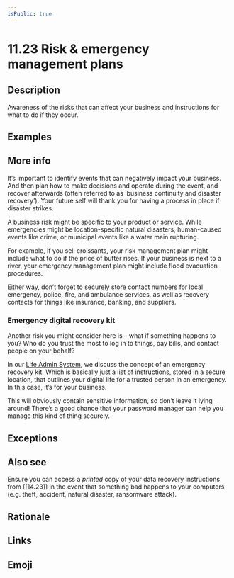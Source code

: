 ```yaml
---
isPublic: true
---
```


# 11.23 Risk & emergency management plans

## Description

Awareness of the risks that can affect your business and instructions for what to do if they occur.

## Examples

## More info

It’s important to identify events that can negatively impact your business. And then plan how to make decisions and operate during the event, and recover afterwards (often referred to as ‘business continuity and disaster recovery’). Your future self will thank you for having a process in place if disaster strikes.

A business risk might be specific to your product or service. While emergencies might be location-specific natural disasters, human-caused events like crime, or municipal events like a water main rupturing.

For example, if you sell croissants, your risk management plan might include what to do if the price of butter rises. If your business is next to a river, your emergency management plan might include flood evacuation procedures.

Either way, don’t forget to securely store contact numbers for local emergency, police, fire, and ambulance services, as well as recovery contacts for things like insurance, banking, and suppliers.

### Emergency digital recovery kit

Another risk you might consider here is – what if something happens to you? Who do you trust the most to log in to things, pay bills, and contact people on your behalf?

In our [Life Admin System](https://jdcm.al/14.11/), we discuss the concept of an emergency recovery kit. Which is basically just a list of instructions, stored in a secure location, that outlines your digital life for a trusted person in an emergency. In this case, it’s for your business.

This will obviously contain sensitive information, so don’t leave it lying around! There’s a good chance that your password manager can help you manage this kind of thing securely.

## Exceptions

## Also see

Ensure you can access a _printed_ copy of your data recovery instructions from [[14.23]] in the event that something bad happens to your computers (e.g. theft, accident, natural disaster, ransomware attack).

## Rationale

## Links

## Emoji
